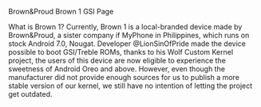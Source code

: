 Brown&Proud Brown 1 GSI Page

What is Brown 1?
Currently, Brown 1 is a local-branded device made by Brown&Proud, a sister company if MyPhone in Philippines, which runs on stock Android 7.0, Nougat. Developer @LionSinOfPride made the device possible to boot GSI/Treble ROMs, thanks to his Wolf Custom Kernel project, the users of this device are now eligible to experience the sweetness of Android Oreo and above.
However, even though the manufacturer did not provide enough sources for us to publish a more stable version of our kernel, we still have no intention of letting the project get outdated.

